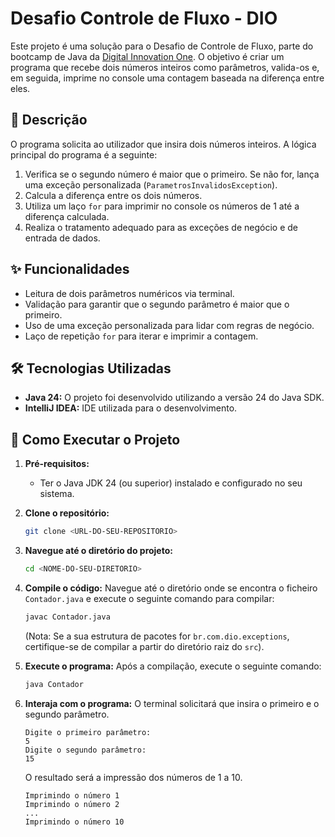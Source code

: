 # Desafio Controle de Fluxo - DIO

Este projeto é uma solução para o Desafio de Controle de Fluxo, parte do bootcamp de Java da [Digital Innovation One](https://www.dio.me/). O objetivo é criar um programa que recebe dois números inteiros como parâmetros, valida-os e, em seguida, imprime no console uma contagem baseada na diferença entre eles.

## 📜 Descrição

O programa solicita ao utilizador que insira dois números inteiros. A lógica principal do programa é a seguinte:
1.  Verifica se o segundo número é maior que o primeiro. Se não for, lança uma exceção personalizada (`ParametrosInvalidosException`).
2.  Calcula a diferença entre os dois números.
3.  Utiliza um laço `for` para imprimir no console os números de 1 até a diferença calculada.
4.  Realiza o tratamento adequado para as exceções de negócio e de entrada de dados.

## ✨ Funcionalidades

*   Leitura de dois parâmetros numéricos via terminal.
*   Validação para garantir que o segundo parâmetro é maior que o primeiro.
*   Uso de uma exceção personalizada para lidar com regras de negócio.
*   Laço de repetição `for` para iterar e imprimir a contagem.

## 🛠️ Tecnologias Utilizadas

*   **Java 24:** O projeto foi desenvolvido utilizando a versão 24 do Java SDK.
*   **IntelliJ IDEA:** IDE utilizada para o desenvolvimento.

## 🚀 Como Executar o Projeto

1.  **Pré-requisitos:**
    *   Ter o Java JDK 24 (ou superior) instalado e configurado no seu sistema.

2.  **Clone o repositório:**
    ```bash
    git clone <URL-DO-SEU-REPOSITORIO>
    ```

3.  **Navegue até o diretório do projeto:**
    ```bash
    cd <NOME-DO-SEU-DIRETORIO>
    ```

4.  **Compile o código:**
    Navegue até o diretório onde se encontra o ficheiro `Contador.java` e execute o seguinte comando para compilar:
    ```bash
    javac Contador.java
    ```
    (Nota: Se a sua estrutura de pacotes for `br.com.dio.exceptions`, certifique-se de compilar a partir do diretório raiz do `src`).

5.  **Execute o programa:**
    Após a compilação, execute o seguinte comando:
    ```bash
    java Contador
    ```

6.  **Interaja com o programa:**
    O terminal solicitará que insira o primeiro e o segundo parâmetro.
    ```
    Digite o primeiro parâmetro:
    5
    Digite o segundo parâmetro:
    15
    ```

    O resultado será a impressão dos números de 1 a 10.
    ```
    Imprimindo o número 1
    Imprimindo o número 2
    ...
    Imprimindo o número 10
    ```